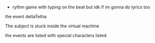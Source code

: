 - rythm game with typing on the beat but idk if im gonna do lyrics too



the event deltaTetha

The subject is stuck inside the virtual machine

the events are listed with special characters listed